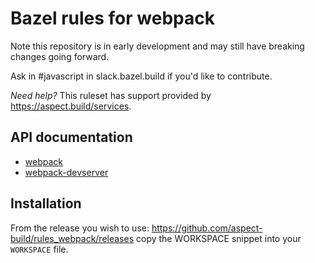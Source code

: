 # Bazel rules for webpack

Note this repository is in early development and may still have breaking changes going forward.

Ask in #javascript in slack.bazel.build if you'd like to contribute.

_Need help?_ This ruleset has support provided by https://aspect.build/services.

## API documentation

- [webpack](https://github.com/aspect-build/rules_webpack/blob/main/docs/rules.md#webpack_bundle)
- [webpack-devserver](https://github.com/aspect-build/rules_webpack/blob/main/docs/rules.md#webpack_devserver)

## Installation

From the release you wish to use:
<https://github.com/aspect-build/rules_webpack/releases>
copy the WORKSPACE snippet into your `WORKSPACE` file.
